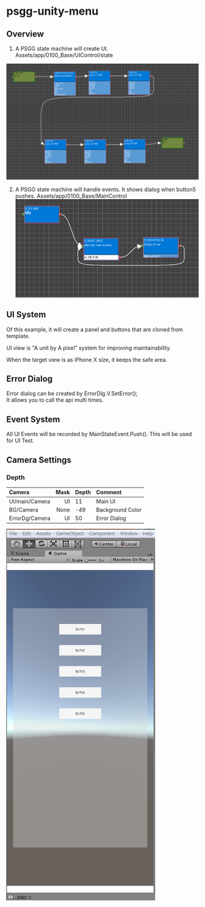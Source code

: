 # psgg-unity-menu

## Overview

1. A PSGG state machine will create UI.  
Assets/app/0100_Base/UIControl/state

![UI state machine](https://raw.githubusercontent.com/NNNIC/psgg-unity-menu/master/web/ui.png)

2. A PSGG state machine will handle events.
It shows dialog when button5 pushes.
Assets/app/0100_Base/MainControl  
![Main state machine](https://raw.githubusercontent.com/NNNIC/psgg-unity-menu/master/web/main.png)

## UI System

Of this example, it will create a panel and buttons that are cloned from template.

UI view is "A unit by A pixel" system for improving maintainability.

When the target view is as iPhone X size, it keeps the safe area.

## Error Dialog

Error dialog can be created by ErrorDlg.V.SetError();  
It allows you to call the api multi times.

## Event System

All UI Events will be recorded by MainStateEvent.Push().
This will be used for UI Test.

## Camera Settings

### Depth

|Camera|Mask|Depth|Comment|
|:--|--:|:--|:--|
|UI/main/Camera|UI|11| Main UI |
|BG/Camera |None|-49|Background Color|
|ErrorDg/Camera|UI|50| Error Dialog|


![app](https://raw.githubusercontent.com/NNNIC/psgg-unity-menu/master/web/ap.png)
